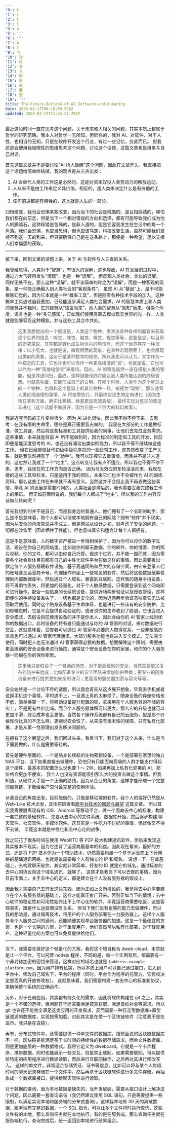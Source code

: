 ```yaml
---
'0': t
'1': i
'2': t
'3': l
'4': e
'5': ':'
'6': '"'
'7': A
'8': I
'9': 与
'10': 软
'11': 件
'12': 与
'13': 人
'14': 的
'15': 未
'16': 来
'17': 展
'18': 望
'19': '"'
title: The-Future-Outlook-of-AI-Software-and-Humanity
date: 2025-03-17T06:19:09.928Z
updated: 2025-03-17T11:36:27.788Z
---
```


最近这段时间一直在思考这个问题。关于未来和人相关的问题，其实本质上都属于哲学的研究范畴。我本人对哲学一无所知，但同样的，我对 AI、对软件、对于人性，也相当的无知。只是在软件开发这个行业，有过一些记忆，仅此而已。
但我还是会使用我局限性的思维思考这个问题、讨论这个话题，这篇文章也是用来与自己对话。

首先这篇文章并不是要讨论“AI 抢人饭碗”这个问题，因此在文章开头，我直接把这个话题给简单终结掉，我的观点是从三点出发：

1. AI 会替代人类的工作这是必然的，这是对资本奴役人类劳动力的解放运动。
2. 人从来不是由工作来定义其价值，相反的，是人类来决定什么是有价值的工作。
3. 任何前进都是有牺牲的，这本就是人生的一部分。

归根结底，我也会恐惧某些改变，因为当下的社会是残酷的、是互相踩踏的，哪怕我们都在向前走，但是当下一个相对错误的方向和选择，都有可能导致我们成为他人的脚踏石，这种踩踏是苦痛的，是非人道的，但是它客观发生在生活中的每一个角落。我们会恐惧，也应当恐惧，但也应该笃定，科技改变生活，虽然可能我们坚持不到这一天的到来，但只要确保自己是在这条路上，那便是一种希望，足以支撑人们幸福感的获取。

---

接下来，回到文章的话题上来，关于 AI 与软件与人三者的关系。

<!-- 首先我需要描述一些基本共识：

1. AI 的基础模型知晓一切 -->

我曾经觉得，人类对于“智慧”，有很大的误解，这也导致，AI 在发展的过程中，通过力大飞砖所发生“涌现”，也是一种“误解”。
但反观人类社会，类似的误解，同样无处不在。那么这种“误解”，就不该简单的称之为“误解”，而是一种客观的现象，是一种能正确融入到人类社会的“客观条件”。
虽然 AI 从“基因”上，是不可能根除幻觉的，因为它本就是一种“概率工具”，但是随着各种技术手段的加入，这种概率工具通过自我叠加，已经能逐步满足人类社会需求。AI 的智慧本质上和人类的智慧并不相同，它的智慧从“语言而来”，而人类的智慧从“感知”而来。但换个角度，语言也是一种“多元感知”，正如我们使用屏幕去模拟现实世界的光一样，人类就是能够容忍这种模拟，并与这些工具合作共处。

> 这里我想提出的一个假设是，人类这个物种，发育出各种各样的器官来获取这个世界的信息：听觉、味觉、触觉、嗅觉、视觉等等，这些信息，以目前的研究来说，其实都是转化成生物体内的电信号。而这个世界存在一种规律：以小见大。也就是说，微观层面的现象，在某种宏观层面上，也会展现出类似的表象，这似乎是某种数学的规律。所以我也可以认为，文字作为一种稳定的工具，它也许也可以当作一种更高维度的“波”，也就是说，它也可以作为一种“高维电信号”来看待。因此，AI 的智能虽然一直在模拟人类的智能，但是殊途同归，最终，这种智能也终将能达到人类所能达到的终极智慧。也就意味着，它能形成自己的文明。在那个时候，人类作为这个星球上的一个物种，也将和这个星球上的其它物种一样，被视为“动物”。那么违背人类伦理道德的事情，AI 将接管执行，并最终实现生物定向进化（因为生物在某些方面，确实比机械、硅基更加高效高级）、最终实现对星球的改造与进化（这个话题不做展开，因为它是一个巨大的科幻故事）。

我最近写代码的工作变得很少，因为 AI 进化很快，因此我不得不停下来，去思考：在我有限的生命里，哪些是真正需要我去做的。
我现在大部分的工作是做标准、做工具链，然后将这些标准和工具提供给我的同事，让他们去完成业务需求。这些事情，本来就是目前 AI 所不能做到的，因为标准的制定和工具的开发，目前即便是能深度思考的 AI，也还没有涌现出类似的能力，所以我不得不继续做这些工作。
但它已经能做替代初级中级程序员的一些日常工作，这忽然改变了生产关系，就是我忽然拥有了一个“助手”。我可以压榨它去做事情，而且并不是非人道的，这忽然让我成了一个“地主”。这点转变让我有点不适应，所以我也不得不停下来，思考，我现在的工作方向是否正确。
因为马太效应的车轮滚滚而来，我现在做的这些工具和标准，只是适用于我的团队，未来它们也许不会被作为 AI 的训练资料，那么这些工作在未来就不再有意义。当然这并不会阻止我不再去做这些事情，毕竟 AI 的发展是需要时间的，人类社会是滞后的，我也需要妥善完成我工作上的承诺。
但正如前面所说的，我们每个人都成了“地主”，所以我的工作内容应该如何转向呢？

首先我想到的并不是自己，而是我身边的普通人。他们拥有了一个全职的助手，那么是不是意味着，每个人都可以低成本地拥有自己的网站？拥有“软件”并不现实，因为从安全的角度来说并不成立，但是网站从设计之初，就考虑了安全的问题，一切都在沙盒里（因此牺牲了性能）。但也意味着它和适合让每个人都拥有。

这是不是意味着，人的数字资产被进一步得到保护了，因为你可以将你的数字生活，建设在你自己的网站里。比如说你的聊天数据、你的邮件、你的博客、你的照片视频、你的文件，都可以由你自己托管。但这个过程，并不能一蹴而就，因为需要各个社会群体目前都有自己的中性化软件平台在做这样的事情。因此需要推出一款定位个人服务器硬软件设施，基于高速网络和巨大的存储空间，由它来登录人们的账号甚至运营商卡号，代理操作市面上一些常见的软件，然后将这些数据统筹管理到内部数据库中，然后通过个人域名，暴露到互联网。这样我的随身手持设备，将不再惧怕丢失，将更加的轻量化，对于个人敏感数据，只需要登录到这个网站即可进行操作。配合一些贴身的长续航设备，提供近场两步验证以及授权管理，这样即便你的手持设备丢失了，一切也都是安全的，因为近场两步验证意味着它无法被窃取后使用。同时这个贴身设备基于生命体征，也能进行一些该有的安全防护，比如你睡觉时，它是不会提供自动验证的，或者说你的生命收到了胁迫，它也会进入安全模式，去假设目前使用设备的并不是你本人，因此会由你的 AI 管家上线封闭你的数据出口，此时设备的持有者只能通过与你的 AI 管家的对话，来对数据进行交互，这就意味着，受害者可以通过 AI 管家与必要的人取得联系，一些非敏感的信息也可以通过 AI 管家代理通讯，大部分服务功能也将进入安全模式，无法完全使用，同时犯人也无法通过 AI 管家获得必要的数据。想要解除这个限制，需要由更高级别的安全设备来进行操控，通常这个安全设备在你的家里，和你的个人服务器一同躺在你的保险柜里。

> 这里我只是假设了一个普通的场景，对于更高级别的安全，当然需要更加复杂的防护来达成：比如配备专业的安全团队来增加防护层数；更专业的随身设备来进行提供更加安全的访问；更高级的服务器加密与容灾等等。

安全始终是一个讨论不尽的话题，所以我会首先从这点展开想象，毕竟丢手机或者说换手机这个事情，平时遇不上，一旦遇上真的太麻烦了。随身设备的存储价格也不低，简单换算一下，将移动设备提升配置的钱，拿来用在个人服务器的存储的容灾上，不是更有性价比吗。而且个人服务器体积可以更大，那么它的升级也就可以更加平滑，综合成本也会更低。当然各个操作系统都有自己的云服务，但是那个价格性价比真的不怎么样。更别说安全性了，从来没有根本性的保障，只有私有化部署，才是从第一性原理出发去解决问题的。

在拥有了这个展望之后，我们回过头来，看看当下，我们对于这个未来，什么是当下需要做的，什么是需要等待的。

首先是硬件层面的，一个是贴身长续航的生物密钥设备，一个是部署在家里的独立 NAS 平台。当下如果直接去做硬件，恐怕只有只能面向高端的人群才能支付得起这个硬件，最基本的配置怎么说也要 1 ～ 2W，如果再加上私有化部署的 AI，那价格会更加不便宜。
我个人也没有资源能吸引那么大的投资去做这个事情。但我知道，从硬件入手是一个正确的路线，因为从企业的角度，这样才能形成一个完整的服务链，才能给客户交付最完整的使用体验。

从我自己的角度出发，目前能做的，只能是移动端的软件。我个人的偏好仍然是从 Web-Like 技术出发，具体原因查看[跨平台技术的回顾与展望](./Review-and-prospect-of-cross-platform-technology.md) 这篇文章。
所以其实我需要脱离现有的 iOS、Android 等移动平台，做一个面向去中心的标准，构建一套完整的基础软件。
先要从去中心的文件系统、数据库开始，然后逐步构建 聊天软件、社交软件、多媒体软件。这其实是一件吃力不讨好的事情，但好像又不得不去做。
毕竟这本就是中性化和去中心化的战争。

我之前花了很多时间在使用 WebRTC 等 P2P 技术构建通讯软件，但后来发现这其实根本不现实，因为它违背了运营商最基本的利益。因此现在看来，最好的方式，还是将 P2P 技术作为一个辅助技术，仍然需要构建一个基于运营商上下行网络的基础通讯网络，也就是说需要每个人有独立的 IP 和域名。
设想一下，在此基础上，去构建聊天软件，其实就非常简单，好友的 ID 就是它的域名，通过标准的去中心的协议向这个域名通讯，就够了。
这些才是我当下可以去做的事情，因为目前市面上，关于去中心的定义，都是建立在个人没有服务器的假设上。

因此我才需要自己去开发这些东西，因为正如上文所推论的，我觉得去中心需要建立在个人有服务器的基础上，这样才能真正推广开来。否则正如当下的情境：去中心软件的稳定性和可用性始终比不上中心化的软件，毕竟运营商需要吃饭，这是客观事实，跟是什么运营商没有关系。
但当下我们没有足够的能力去做硬件，所以我的想法是，通过隔离技术，将用户的个人服务部署在一台服务器上。这样个人服务与个人服务之间的通讯，还能顺便实现单台服务器的加速。这是一个最便宜的方案，也是一个长期的方案，对于重度用户，他们自然可以私有化部署，对于轻度用户，这种轻量化的方案也可以免费提供给他们。

---

当下，我需要先做好这个轻量化的方案，我将这个项目称为 dweb-cloud，本质就是让一个平台，可以托管 nodejs 程序，不同的是，每一个实例背后，都需要有一个非对称加密的密钥来管理，这样对应的域名也就是 `$address.example-platform.com`。因为用户持有私钥，所以本质上用户可以自己通过接口，进入到平台中，修改自己域名下，平台的程序（同时，平台作为程序的托管方，它有权决定是否真的开放修改权）。
这就意味着，我们需要构建一套去中心的标准和协议，来确保整个系统的正确运作。

另外，对于任何应用，其实都有持久化的需求，因此将软件构建在 git 之上，其实是一个不错的选择，但问题在于还需要满足按需获取、满足自动补全等需求。所以 git 也许还不能完全满足这类应用的开发需求，反而需要一种日志型数据库+原型链溯源的数据库，实现按需加载。对此其实是在做一个区块链软件（注意我不是在说币，我只是在说链）。

再有，分布式软件中，还需要提供一种单文件的数据库，跟前面说的区块链数据库不一样，区块链是能满足基于长时间的持续性的数据存储需求。而单文件数据库，则是更加底层的一种数据格式。我将它定义为 dwebcard。它就是一个卡片程序，携带数据，同时也能展示一些交互，但是禁止联网。如果需要联网，可以提供给特定的应用程序进行数据读取，然后进行互联网操作，之后再对其进行修改写入。
这样的单文件，非常适合存储凭证、证书等信息。比如可以将与某个人每段时间的聊天记录存储在一个文件中，然后再基于区块链软件进行多文件存储。再抽象成一个数据库接口，提供给聊天软件进行读取。

对于数据的查询，因为本地数据是缺失的，当开发层面，需要从接口设计上解决这个问题，因此需要一套查询语句（我仍然建议使用 SQL 语句，只是需要提供一些限制，以满足实现本地和服务端的分布式查询）。这样我本地有 30 天的离散数据，服务端有完整的数据，一个 SQL 指令，可以让多个文件同时执行查询，这些文件有的本地，那么查询任务就在本地执行，有的是在服务端，那么查询任务就在服务端执行，查询完成后，统一返回到本地进行结果组合。
